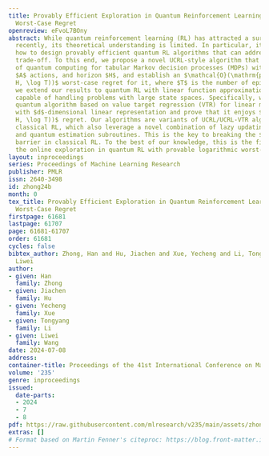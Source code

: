 ```yaml
---
title: Provably Efficient Exploration in Quantum Reinforcement Learning with Logarithmic
  Worst-Case Regret
openreview: eFvoL7BOny
abstract: While quantum reinforcement learning (RL) has attracted a surge of attention
  recently, its theoretical understanding is limited. In particular, it remains elusive
  how to design provably efficient quantum RL algorithms that can address the exploration-exploitation
  trade-off. To this end, we propose a novel UCRL-style algorithm that takes advantage
  of quantum computing for tabular Markov decision processes (MDPs) with $S$ states,
  $A$ actions, and horizon $H$, and establish an $\mathcal{O}(\mathrm{poly}(S, A,
  H, \log T))$ worst-case regret for it, where $T$ is the number of episodes. Furthermore,
  we extend our results to quantum RL with linear function approximation, which is
  capable of handling problems with large state spaces. Specifically, we develop a
  quantum algorithm based on value target regression (VTR) for linear mixture MDPs
  with $d$-dimensional linear representation and prove that it enjoys $\mathcal{O}(\mathrm{poly}(d,
  H, \log T))$ regret. Our algorithms are variants of UCRL/UCRL-VTR algorithms in
  classical RL, which also leverage a novel combination of lazy updating mechanisms
  and quantum estimation subroutines. This is the key to breaking the $\Omega(\sqrt{T})$-regret
  barrier in classical RL. To the best of our knowledge, this is the first work studying
  the online exploration in quantum RL with provable logarithmic worst-case regret.
layout: inproceedings
series: Proceedings of Machine Learning Research
publisher: PMLR
issn: 2640-3498
id: zhong24b
month: 0
tex_title: Provably Efficient Exploration in Quantum Reinforcement Learning with Logarithmic
  Worst-Case Regret
firstpage: 61681
lastpage: 61707
page: 61681-61707
order: 61681
cycles: false
bibtex_author: Zhong, Han and Hu, Jiachen and Xue, Yecheng and Li, Tongyang and Wang,
  Liwei
author:
- given: Han
  family: Zhong
- given: Jiachen
  family: Hu
- given: Yecheng
  family: Xue
- given: Tongyang
  family: Li
- given: Liwei
  family: Wang
date: 2024-07-08
address:
container-title: Proceedings of the 41st International Conference on Machine Learning
volume: '235'
genre: inproceedings
issued:
  date-parts:
  - 2024
  - 7
  - 8
pdf: https://raw.githubusercontent.com/mlresearch/v235/main/assets/zhong24b/zhong24b.pdf
extras: []
# Format based on Martin Fenner's citeproc: https://blog.front-matter.io/posts/citeproc-yaml-for-bibliographies/
---
```

